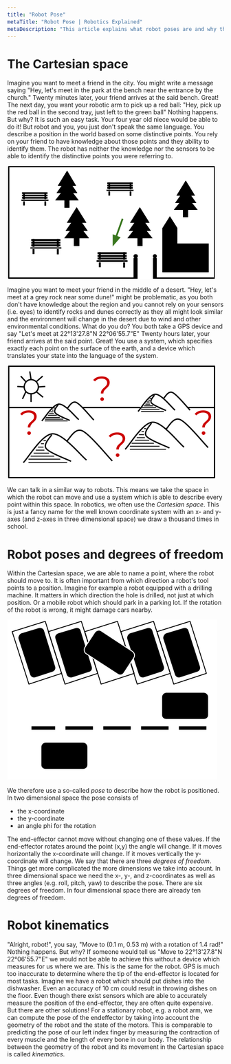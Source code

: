 ```yaml
---
title: "Robot Pose"
metaTitle: "Robot Pose | Robotics Explained"
metaDescription: "This article explains what robot poses are and why they are important in robotics."
---
```


# The Cartesian space

Imagine you want to meet a friend in the city. You might write a message saying "Hey, let's meet in the park at the bench near the entrance by the church." Twenty minutes later, your friend arrives at the said bench. Great! The next day, you want your robotic arm to pick up a red ball: "Hey, pick up the red ball in the second tray, just left to the green ball" Nothing happens. But why? It is such an easy task. Your four year old niece would be able to do it! But robot and you, you just don't speak the same language. You describe a position in the world based on some distinctive points. You rely on your friend to have knowledge about those points and they ability to identify them. The robot has neither the knowledge nor the sensors to be able to identify the distinctive points you were referring to.

![park](../images/robotposes/park.png "Park")

Imagine you want to meet your friend in the middle of a desert. "Hey, let's meet at a grey rock near some dune!" might be problematic, as you both don't have knowledge about the region and you cannot rely on your sensors (i.e. eyes) to identify rocks and dunes correctly as they all might look similar and the environment will change in the desert due to wind and other environmental conditions. What do you do? You both take a GPS device and say "Let's meet at 22°13'27.8"N 22°06'55.7"E" Twenty hours later, your friend arrives at the said point. Great! You use a system, which specifies exactly each point on the surface of the earth, and a device which translates your state into the language of the system.

![desert](../images/robotposes/desert.png "Desert")

We can talk in a similar way to robots. This means we take the space in which the robot can move and use a system which is able to describe every point within this space. In robotics, we often use the *Cartesian space*. This is just a fancy name for the well known coordinate system with an x- and y-axes (and z-axes in three dimensional space) we draw a thousand times in school.

# Robot poses and degrees of freedom

Within the Cartesian space, we are able to name a point, where the robot should move to. It is often important from which direction a robot's tool points to a position. Imagine for example a robot equipped with a drilling machine. It matters in which direction the hole is drilled, not just at which position. Or a mobile robot which should park in a parking lot. If the rotation of the robot is wrong, it might damage cars nearby.

![cars](../images/robotposes/car.png "Cars")

We therefore use a so-called *pose* to describe how the robot is positioned. In two dimensional space the pose consists of 

* the x-coordinate
* the y-coordinate 
* an angle phi for the rotation

The end-effector cannot move without changing one of these values. If the end-effector rotates around the point (x,y) the angle will change. If it moves horizontally the x-coordinate will change. If it moves vertically the y-coordinate will change. We say that there are three *degrees of freedom*. Things get more complicated the more dimensions we take into account. In three dimensional space we need the x-, y-, and z-coordinates as well as three angles (e.g. roll, pitch, yaw) to describe the pose. There are six degrees of freedom. In four dimensional space there are already ten degrees of freedom.

# Robot kinematics

"Alright, robot!", you say, "Move to (0.1 m, 0.53 m) with a rotation of 1.4 rad!" Nothing happens. But why? If someone would tell us "Move to 22°13'27.8"N 22°06'55.7"E" we would not be able to achieve this without a device which measures for us where we are. This is the same for the robot. GPS is much too inaccurate to determine where the tip of the end-effector is located for most tasks. Imagine we have a robot which should put dishes into the dishwasher. Even an accuracy of 10 cm could result in throwing dishes on the floor. Even though there exist sensors which are able to accurately measure the position of the end-effector, they are often quite expensive. But there are other solutions! For a stationary robot, e.g. a robot arm, we can compute the pose of the endeffector by taking into account the geometry of the robot and the state of the motors. This is comparable to predicting the pose of our left index finger by measuring the contraction of every muscle and the length of every bone in our body. The relationship between the geometry of the robot and its movement in the Cartesian space is called *kinematics*. 